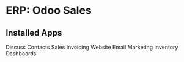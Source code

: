 # ERP: Odoo Sales
## Installed Apps
 Discuss
 Contacts
 Sales
 Invoicing
 Website
 Email Marketing
 Inventory
 Dashboards
